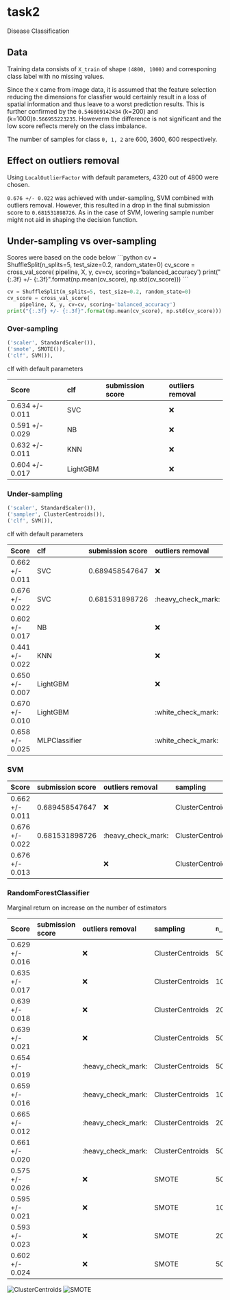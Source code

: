 # task2

Disease Classification

## Data

Training data consists of `X_train` of shape `(4800, 1000)` and corresponing class label with no missing values.

Since the `X` came from image data, it is assumed that the feature selection reducing the dimensions for classfier would certainly result in a loss of spatial information and thus leave to a worst prediction results. This is further confirmed by the `0.546009142434` \(k=200\) and \(k=1000\)`0.566955223235`. Howeverm the difference is not significant and the low score reflects merely on the class imbalance.

The number of samples for class `0, 1, 2` are 600, 3600, 600 respectively.

## Effect on outliers removal

Using `LocalOutlierFactor` with default parameters, 4320 out of 4800 were chosen.

`0.676 +/- 0.022` was achieved with under-sampling, SVM combined with outliers removal. However, this resulted in a drop in the final submission score to `0.681531898726`. As in the case of SVM, lowering sample number might not aid in shaping the decision function.

## Under-sampling vs over-sampling

Scores were based on the code below \`\`\`python cv = ShuffleSplit\(n\_splits=5, test\_size=0.2, random\_state=0\) cv\_score = cross\_val\_score\( pipeline, X, y, cv=cv, scoring='balanced\_accuracy'\) print\("{:.3f} +/- {:.3f}".format\(np.mean\(cv\_score\), np.std\(cv\_score\)\)\) \`\`\`

```python
cv = ShuffleSplit(n_splits=5, test_size=0.2, random_state=0)
cv_score = cross_val_score(
    pipeline, X, y, cv=cv, scoring='balanced_accuracy')
print("{:.3f} +/- {:.3f}".format(np.mean(cv_score), np.std(cv_score)))
```

### Over-sampling

```python
('scaler', StandardScaler()),
('smote', SMOTE()),
('clf', SVM()),
```

clf with default parameters

| Score | clf | submission score | outliers removal |
| :--- | :--- | :--- | :--- |
| 0.634 +/- 0.011 | SVC |  | :x: |
| 0.591 +/- 0.029 | NB |  | :x: |
| 0.632 +/- 0.011 | KNN |  | :x: |
| 0.604 +/- 0.017 | LightGBM |  | :x: |

### Under-sampling

```python
('scaler', StandardScaler()),
('sampler', ClusterCentroids()),
('clf', SVM()),
```

clf with default parameters

| Score | clf | submission score | outliers removal |
| :--- | :--- | :--- | :--- |
| 0.662 +/- 0.011 | SVC | 0.689458547647 | :x: |
| 0.676 +/- 0.022 | SVC | 0.681531898726 | :heavy\_check\_mark: |
| 0.602 +/- 0.017 | NB |  | :x: |
| 0.441 +/- 0.022 | KNN |  | :x: |
| 0.650 +/- 0.007 | LightGBM |  | :x: |
| 0.670 +/- 0.010 | LightGBM |  | :white\_check\_mark: |
| 0.658 +/- 0.025 | MLPClassifier |  | :white\_check\_mark: |

### SVM

| Score | submission score | outliers removal | sampling | para |
| :--- | :--- | :--- | :--- | :--- |
| 0.662 +/- 0.011 | 0.689458547647 | :x: | ClusterCentroids | default |
| 0.676 +/- 0.022 | 0.681531898726 | :heavy\_check\_mark: | ClusterCentroids | default |
| 0.676 +/- 0.013 |  | :x: | ClusterCentroids | `C=2.0` |

### RandomForestClassifier

Marginal return on increase on the number of estimators

| Score | submission score | outliers removal | sampling | `n_estimators` |
| :--- | :--- | :--- | :--- | :--- |
| 0.629 +/- 0.016 |  | :x: | ClusterCentroids | 50 |
| 0.635 +/- 0.017 |  | :x: | ClusterCentroids | 100 |
| 0.639 +/- 0.018 |  | :x: | ClusterCentroids | 200 |
| 0.639 +/- 0.021 |  | :x: | ClusterCentroids | 500 |
| 0.654 +/- 0.019 |  | :heavy\_check\_mark: | ClusterCentroids | 50 |
| 0.659 +/- 0.016 |  | :heavy\_check\_mark: | ClusterCentroids | 100 |
| 0.665 +/- 0.012 |  | :heavy\_check\_mark: | ClusterCentroids | 200 |
| 0.661 +/- 0.020 |  | :heavy\_check\_mark: | ClusterCentroids | 500 |
| 0.575 +/- 0.026 |  | :x: | SMOTE | 50 |
| 0.595 +/- 0.021 |  | :x: | SMOTE | 100 |
| 0.593 +/- 0.023 |  | :x: | SMOTE | 200 |
| 0.602 +/- 0.024 |  | :x: | SMOTE | 500 |

![ClusterCentroids](.gitbook/assets/gscv_20191029-115600.png) ![SMOTE](.gitbook/assets/gscv_20191029-120742.png)

